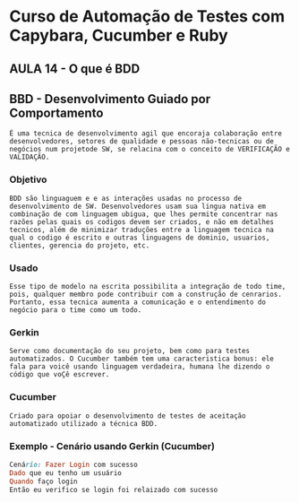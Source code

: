 # Curso de Automação de Testes com Capybara, Cucumber e Ruby

## AULA 14 - O que é BDD

## BBD - Desenvolvimento Guiado por Comportamento

``
É uma tecnica de desenvolvimento agil que encoraja colaboração entre desenvolvedores, setores de qualidade e pessoas não-tecnicas ou de negócios num projetode SW, se relacina com o conceito de VERIFICAÇÃO e VALIDAÇÃO.
``

### Objetivo

``
BDD são linguaguem e e as interações usadas no processo de desenvolvimento de SW. Desenvolvedores usam sua lingua nativa em combinação de com linguagem ubigua, que lhes permite concentrar nas razões pelas quais os codigos devem ser criados, e não em detalhes tecnicos, além de minimizar traduções entre a linguagem tecnica na qual o codigo é escrito e outras linguagens de dominio, usuarios, clientes, gerencia do projeto, etc.
``

### Usado 

``
Esse tipo de modelo na escrita possibilita a integração de todo time, pois, qualquer membro pode contribuir com a construção de cenrarios. Portanto, essa tecnica aumenta a comunicação e o entendimento do negócio para o time como um todo.
``

### Gerkin

``
Serve como documentação do seu projeto, bem como para testes automatizados. O Cucumber também tem uma caracteristica bonus: ele fala para voicê usando linguagem verdadeira, humana lhe dizendo o código que voÇê escrever.
``

### Cucumber

``
Criado para opoiar o desenvolvimento de testes de aceitação automatizado utilizado a técnica BDD. 
``

### Exemplo - Cenário usando Gerkin (Cucumber)

```ruby
Cenário: Fazer Login com sucesso
Dado que eu tenho um usuário
Quando faço login
Então eu verifico se login foi relaizado com sucesso
```




